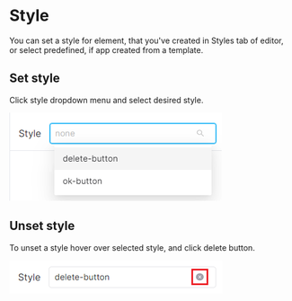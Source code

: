 # Style

You can set a style for element, that you've created in Styles tab of editor, or select predefined, if app created from a template.

## Set style

Click style dropdown menu and select desired style.

<img src="../.gitbook/assets/image (11) (1) (1).png" alt="" data-size="original">

## Unset style

To unset a style hover over selected style, and click delete button.

<img src="../.gitbook/assets/image (2).png" alt="" data-size="original">
